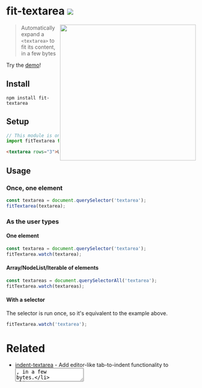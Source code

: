 # fit-textarea [![][badge-gzip]](#link-npm)

[badge-gzip]: https://img.shields.io/bundlephobia/minzip/fit-textarea.svg?label=gzipped
[link-npm]: https://www.npmjs.com/package/fit-textarea

<a href="https://fregante.github.io/fit-textarea/"><img align="right" width="361" src="https://user-images.githubusercontent.com/1402241/54336211-66fd5e00-4666-11e9-9c5e-111fccab004d.gif"></a>

> Automatically expand a `<textarea>` to fit its content, in a few bytes

Try the [demo](https://fregante.github.io/fit-textarea/)!

## Install

```
npm install fit-textarea
```

## Setup

```js
// This module is only offered as a ES Module
import fitTextarea from 'fit-textarea';
```

```html
<textarea rows="3">Use the rows attribute to set its minimum height</textarea>
```

## Usage

### Once, one element

```js
const textarea = document.querySelector('textarea');
fitTextarea(textarea);
```

### As the user types

#### One element

```js
const textarea = document.querySelector('textarea');
fitTextarea.watch(textarea);
```

#### Array/NodeList/Iterable of elements

```js
const textareas = document.querySelectorAll('textarea');
fitTextarea.watch(textareas);
```

#### With a selector

The selector is run once, so it's equivalent to the example above.

```js
fitTextarea.watch('textarea');
```

# Related

- [indent-textarea](https://github.com/fregante/indent-textarea) - Add editor-like tab-to-indent functionality to <textarea>, in a few bytes.
- [delegate-it](https://github.com/fregante/delegate-it) - DOM event delegation, in <1KB. Can be used to attach one `fit-textarea` to many elements.
- [Refined GitHub](https://github.com/sindresorhus/refined-github) - Uses this module.

